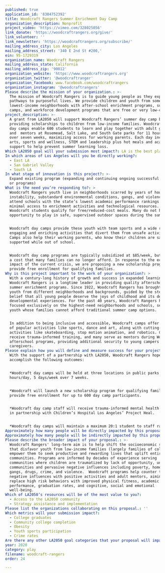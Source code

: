 ```yaml
---
published: true
application_id: '8384752392'
title: Woodcraft Rangers Summer Enrichment Day Camp
organization_description: Nonprofit
project_video: 'https://vimeo.com/328025056'
link_donate: 'https://woodcraftrangers.org/give/'
link_volunteer: ''
link_newsletter: 'https://woodcraftrangers.org/subscribe/'
mailing_address_city: Los Angeles
mailing_address_street: '340 E 2nd St #200,'
ein: 95-1729319
organization_name: Woodcraft Rangers
mailing_address_state: California
mailing_address_zip: '90012'
organization_website: 'https://www.woodcraftrangers.org'
organization_twitter: '@woodcraftranger'
organization_facebook: www.facebook.com/woodcraftrangers
organization_instagram: '@woodcraftrangers'
Please describe the mission of your organization.: >-
  The mission of Woodcraft Rangers is to guide young people as they explore
  pathways to purposeful lives. We provide children and youth from some of LA’s
  lowest-income neighborhoods with after-school enrichment programs, summer
  camps, and workforce development programs that are free or very low-cost. 
project_description: >-
  A grant from LA2050 will support Woodcraft Rangers’ summer day camp by
  providing scholarships to children from low-income families. Woodcraft summer
  day camps enable 600 students to learn and play together with adult guides
  and  mentors at Rosemead, Salt Lake, and South Gate parks for 11 hours/day
  over seven weeks, maximizing access for working parents. Each day includes
  arts, sports and wellness, STEM and leadership plus hot meals and academic
  support to help prevent summer learning loss.
Which LA2050 goal will your submission most impact?: LA is the best place to PLAY
In which areas of Los Angeles will you be directly working?:
  - East LA
  - San Gabriel Valley
  - South LA
In what stage of innovation is this project?: >-
  Expand existing program (expanding and continuing ongoing successful projects
  or programs)
What is the need you’re responding to?: >
  Woodcraft Rangers youth live in neighborhoods scarred by years of housing
  instability, substandard environmental conditions, gangs, and violence. They
  attend schools with the state’s lowest academic performance rankings and have
  minimal access to enrichment activities and technological resources. 88% of
  Woodcraft students qualify for free/reduced-cost meals. Many do not have the
  opportunity to play in safe, supervised outdoor spaces during the summer.


  Woodcraft day camps provide these youth with team sports and a wide range of
  engaging and enriching activities that divert them from unsafe activities.
  Camps also help their working parents, who know their children are safe and
  supported while out of school.


  Woodcraft day camp programs are typically subsidized at $85/week, but this is
  a cost that many families can no longer afford. In response to the economic
  impact of the current crisis, we are proposing a new scholarship program to
  provide free enrollment for qualifying families.
Why is this project important to the work of your organization?: >
  With a century-long history of growth and success in expanded learning,
  Woodcraft Rangers is a longtime leader in providing quality afterschool and
  summer enrichment programs. Since 1922, Woodcraft Rangers has brought together
  youth from different neighborhoods and backgrounds, guided by the steadfast
  belief that all young people deserve the joys of childhood and its defining
  developmental experiences. For the past 40 years, Woodcraft Rangers has
  focused exclusively on the highest-need neighborhoods and schools, serving
  youth whose families cannot afford traditional summer camp options.


  In addition to being inclusive and accessible, Woodcraft camps offer a range
  of popular activities like sports, dance and art, along with cutting-edge
  activities like skateboarding, stop motion animation, and robotics. Camp staff
  receive trauma-informed training, and many serve as mentors during Woodcraft
  afterschool programs, providing additional security to young campers and their
  caregivers.
Please explain how you will define and measure success for your project.: >
  With the support of a partnership with LA2050, Woodcraft Rangers hopes to
  accomplish the following outcomes:


  *Woodcraft day camps will be held at three locations in public parks for 11
  hours/day, 5 days/week over 7 weeks. 


  *Woodcraft will launch a new scholarship program for qualifying families to
  provide free enrollment for up to 600 day camp participants.


  *Woodcraft day camp staff will receive trauma-informed mental health training
  in partnership with Children’s Hospital Los Angeles’ Project Heal. 


  *Woodcraft day camps will maintain a maximum 20:1 student to staff ratio.
Approximately how many people will be directly impacted by this proposal?: '600'
Approximately how many people will be indirectly impacted by this proposal?: '600'
Please describe the broader impact of your proposal.: >-
  Woodcraft Rangers' long-term aim is to help shift the socioeconomic systems
  that disfavor youth from low-income families (largely families of color) and
  empower them to seek productive and rewarding lives that uplift entire
  communities. Programs are informed by decades of experience serving
  communities where children are traumatized by lack of opportunity, unsafe
  communities and pervasive negative influences including poverty, homelessness,
  gangs, drugs, crime, and violence.  Woodcraft programs help counter these
  negative influences with positive activities and adult mentors, aiming to
  replace high risk behaviors with improved physical fitness, academic
  performance, graduation rates, and cognitive, social and emotional
  well-being. 
Which of LA2050’s resources will be of the most value to you?:
  - Access to the LA2050 community
  - Strategy assistance and implementation
Please list the organizations collaborating on this proposal.: ''
Which metrics will your submission impact?:
  - College graduates
  - Community college completion
  - Obesity
  - Youth sports participation
  - Crime rates
Are there any other LA2050 goal categories that your proposal will impact?: []
year: 2020
category: play
filename: woodcraft-rangers
order: 24

---
```

